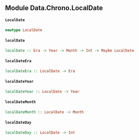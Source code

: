 ## Module Data.Chrono.LocalDate

#### `LocalDate`

``` purescript
newtype LocalDate
```

#### `localDate`

``` purescript
localDate :: Era -> Year -> Month -> Int -> Maybe LocalDate
```

#### `localDateEra`

``` purescript
localDateEra :: LocalDate -> Era
```

#### `localDateYear`

``` purescript
localDateYear :: LocalDate -> Year
```

#### `localDateMonth`

``` purescript
localDateMonth :: LocalDate -> Month
```

#### `localDateDay`

``` purescript
localDateDay :: LocalDate -> Int
```


